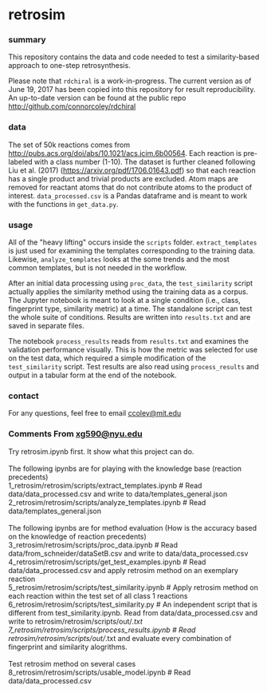 # retrosim

### summary

This repository contains the data and code needed to test a similarity-based approach to one-step retrosynthesis.

Please note that ```rdchiral``` is a work-in-progress. The current version as of June 19, 2017 has been copied into this repository for result reproducibility. An up-to-date version can be found at the public repo http://github.com/connorcoley/rdchiral

### data

The set of 50k reactions comes from http://pubs.acs.org/doi/abs/10.1021/acs.jcim.6b00564. Each reaction is pre-labeled with a class number (1-10). The dataset is further cleaned following Liu et al. (2017) (https://arxiv.org/pdf/1706.01643.pdf) so that each reaction has a single product and trivial products are excluded. Atom maps are removed for reactant atoms that do not contribute atoms to the product of interest. ```data_processed.csv``` is a Pandas dataframe and is meant to work with the functions in ```get_data.py```.

### usage

All of the "heavy lifting" occurs inside the ```scripts``` folder. ```extract_templates``` is just used for examining the templates corresponding to the training data. Likewise, ```analyze_templates``` looks at the some trends and the most common templates, but is not needed in the workflow.

After an initial data processing using ```proc_data```, the ```test_similarity``` script actually applies the similarity method using the training data as a corpus. The Jupyter notebook is meant to look at a single condition (i.e., class, fingerprint type, similarity metric) at a time. The standalone script can test the whole suite of conditions. Results are written into ```results.txt``` and are saved in separate files.

The notebook ```process_results``` reads from ```results.txt``` and examines the validation performance visually. This is how the metric was selected for use on the test data, which required a simple modification of the ```test_similarity``` script. Test results are also read using ```process_results``` and output in a tabular form at the end of the notebook.

### contact

For any questions, feel free to email ccoley@mit.edu
 
### Comments From xg590@nyu.edu<br />
Try retrosim.ipynb first. It show what this project can do.<br /><br />
The following ipynbs are for playing with the knowledge base (reaction precedents)<br />
1_retrosim/retrosim/scripts/extract_templates.ipynb # Read data/data_processed.csv and write to data/templates_general.json<br />
2_retrosim/retrosim/scripts/analyze_templates.ipynb # Read data/templates_general.json<br />
<br />
The following ipynbs are for method evaluation (How is the accuracy based on the knowledge of reaction precedents)<br />
3_retrosim/retrosim/scripts/proc_data.ipynb # Read data/from_schneider/dataSetB.csv and write to data/data_processed.csv<br />
4_retrosim/retrosim/scripts/get_test_examples.ipynb # Read data/data_processed.csv and apply retrosim method on an exemplary reaction<br />
5_retrosim/retrosim/scripts/test_similarity.ipynb # Apply retrosim method on each reaction within the test set of all class 1 reactions<br />
6_retrosim/retrosim/scripts/test_similarity.py # An independent script that is different from test_similarity.ipynb. Read from data/data_processed.csv and write to retrosim/retrosim/scripts/out/*.txt<br />
7_retrosim/retrosim/scripts/process_results.ipynb # Read retrosim/retrosim/scripts/out/*.txt and evaluate every combination of fingerprint and similarity alogrithms.<br />
<br />
Test retrosim method on several cases<br />
8_retrosim/retrosim/scripts/usable_model.ipynb # Read data/data_processed.csv<br /> 
